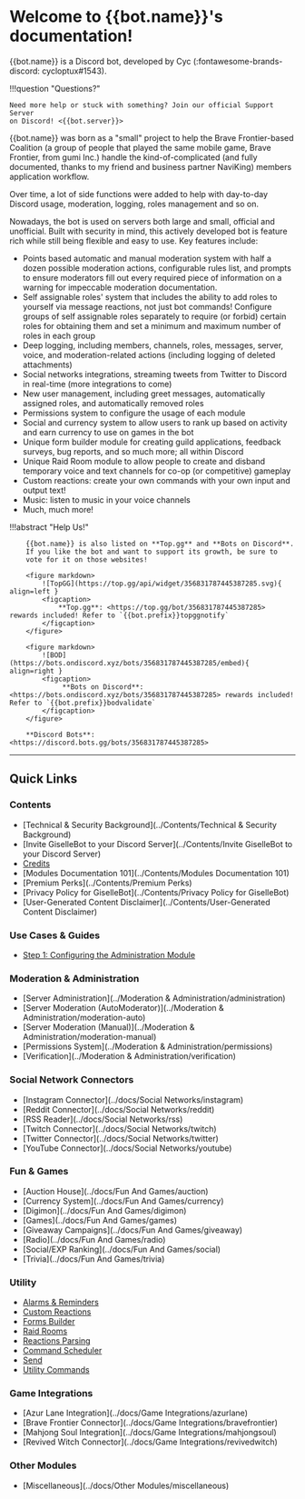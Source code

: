 Welcome to {{bot.name}}'s documentation!
=============================

{{bot.name}} is a Discord bot, developed by Cyc (:fontawesome-brands-discord: cycloptux#1543).

!!!question "Questions?"

    Need more help or stuck with something? Join our official Support Server
    on Discord! <{{bot.server}}>


{{bot.name}} was born as a "small" project to help the Brave Frontier-based
Coalition (a group of people that played the same mobile game, Brave
Frontier, from gumi Inc.) handle the kind-of-complicated (and fully
documented, thanks to my friend and business partner NaviKing) members
application workflow.

Over time, a lot of side functions were added to help with day-to-day
Discord usage, moderation, logging, roles management and so on.

Nowadays, the bot is used on servers both large and small, official and
unofficial. Built with security in mind, this actively developed bot is
feature rich while still being flexible and easy to use. Key features
include:

-   Points based automatic and manual moderation system with half a
    dozen possible moderation actions, configurable rules list, and
    prompts to ensure moderators fill out every required piece of
    information on a warning for impeccable moderation documentation.
-   Self assignable roles' system that includes the ability to add roles
    to yourself via message reactions, not just bot commands! Configure
    groups of self assignable roles separately to require (or forbid)
    certain roles for obtaining them and set a minimum and maximum
    number of roles in each group
-   Deep logging, including members, channels, roles, messages, server,
    voice, and moderation-related actions (including logging of deleted
    attachments)
-   Social networks integrations, streaming tweets from Twitter to
    Discord in real-time (more integrations to come)
-   New user management, including greet messages, automatically
    assigned roles, and automatically removed roles
-   Permissions system to configure the usage of each module
-   Social and currency system to allow users to rank up based on
    activity and earn currency to use on games in the bot
-   Unique form builder module for creating guild applications, feedback
    surveys, bug reports, and so much more; all within Discord
-   Unique Raid Room module to allow people to create and disband
    temporary voice and text channels for co-op (or competitive)
    gameplay
-   Custom reactions: create your own commands with your own input and
    output text!
-   Music: listen to music in your voice channels
-   Much, much more!

!!!abstract "Help Us!"
        
        {{bot.name}} is also listed on **Top.gg** and **Bots on Discord**.
        If you like the bot and want to support its growth, be sure to 
        vote for it on those websites!

        <figure markdown> 
            ![TopGG](https://top.gg/api/widget/356831787445387285.svg){ align=left }
            <figcaption>
                **Top.gg**: <https://top.gg/bot/356831787445387285> rewards included! Refer to `{{bot.prefix}}topggnotify`
            </figcaption>
        </figure>

        <figure markdown> 
            ![BOD](https://bots.ondiscord.xyz/bots/356831787445387285/embed){ align=right }
            <figcaption>
                 **Bots on Discord**: <https://bots.ondiscord.xyz/bots/356831787445387285> rewards included! Refer to `{{bot.prefix}}bodvalidate` 
            </figcaption>
        </figure>

        **Discord Bots**: <https://discord.bots.gg/bots/356831787445387285>


------------------------------------------------------------------------
## Quick Links

### Contents
* [Technical & Security Background](../Contents/Technical & Security Background)
* [Invite GiselleBot to your Discord Server](../Contents/Invite GiselleBot to your Discord Server)
* [Credits](../Contents/Credits)
* [Modules Documentation 101](../Contents/Modules Documentation 101)
* [Premium Perks](../Contents/Premium Perks)
* [Privacy Policy for GiselleBot](../Contents/Privacy Policy for GiselleBot)
* [User-Generated Content Disclaimer](../Contents/User-Generated Content Disclaimer)

### Use Cases & Guides
* [Step 1: Configuring the Administration Module](../Guides/1-Administration)

### Moderation & Administration
* [Server Administration](../Moderation & Administration/administration)
* [Server Moderation (AutoModerator)](../Moderation & Administration/moderation-auto)
* [Server Moderation (Manual)](../Moderation & Administration/moderation-manual)
* [Permissions System](../Moderation & Administration/permissions)
* [Verification](../Moderation & Administration/verification)

### Social Network Connectors
* [Instagram Connector](../docs/Social Networks/instagram)
* [Reddit Connector](../docs/Social Networks/reddit)
* [RSS Reader](../docs/Social Networks/rss)
* [Twitch Connector](../docs/Social Networks/twitch)
* [Twitter Connector](../docs/Social Networks/twitter)
* [YouTube Connector](../docs/Social Networks/youtube)

### Fun & Games
* [Auction House](../docs/Fun And Games/auction)
* [Currency System](../docs/Fun And Games/currency)
* [Digimon](../docs/Fun And Games/digimon)
* [Games](../docs/Fun And Games/games)
* [Giveaway Campaigns](../docs/Fun And Games/giveaway)
* [Radio](../docs/Fun And Games/radio)
* [Social/EXP Ranking](../docs/Fun And Games/social)
* [Trivia](../docs/Fun And Games/trivia)

### Utility
* [Alarms & Reminders](../docs/Utility/alarm)
* [Custom Reactions](../docs/Utility/custreact)
* [Forms Builder](../docs/Utility/forms)
* [Raid Rooms](../docs/Utility/raidroom)
* [Reactions Parsing](../docs/Utility/reactions)
* [Command Scheduler](../docs/Utility/scheduler)
* [Send](../docs/Utility/send)
* [Utility Commands](../docs/Utility/util)

### Game Integrations
* [Azur Lane Integration](../docs/Game Integrations/azurlane)
* [Brave Frontier Connector](../docs/Game Integrations/bravefrontier)
* [Mahjong Soul Integration](../docs/Game Integrations/mahjongsoul)
* [Revived Witch Connector](../docs/Game Integrations/revivedwitch)

### Other Modules
* [Miscellaneous](../docs/Other Modules/miscellaneous)